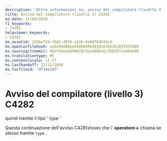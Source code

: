 ```yaml
---
description: 'Altre informazioni su: avviso del compilatore (livello 3) C4282'
title: Avviso del compilatore (livello 3) C4282
ms.date: 11/04/2016
f1_keywords:
- C4282
helpviewer_keywords:
- C4282
ms.assetid: 155bef24-7bd1-497b-a24b-4a0d784b44cd
ms.openlocfilehash: ea5e9dd08ee04408494d9181616635c03f937880
ms.sourcegitcommit: d6af41e42699628c3e2e6063ec7b03931a49a098
ms.translationtype: MT
ms.contentlocale: it-IT
ms.lasthandoff: 12/11/2020
ms.locfileid: "97344107"
---
```

# <a name="compiler-warning-level-3-c4282"></a>Avviso del compilatore (livello 3) C4282

quindi tramite il tipo ' type '

Questa continuazione dell'avviso C4281shows che l' **operatore->** chiama se stesso tramite `type` .
